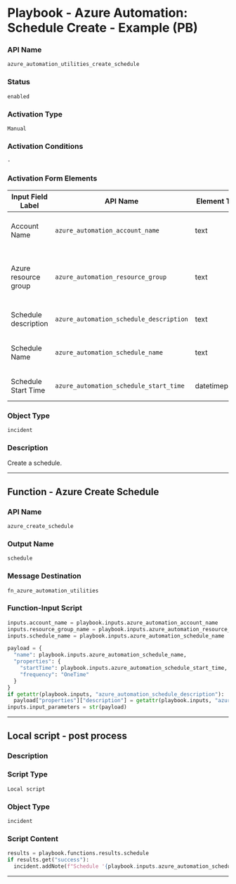 <!--
    DO NOT MANUALLY EDIT THIS FILE
    THIS FILE IS AUTOMATICALLY GENERATED WITH resilient-sdk codegen
    Generated with resilient-sdk v50.1.262
-->

# Playbook - Azure Automation: Schedule Create - Example (PB)

### API Name
`azure_automation_utilities_create_schedule`

### Status
`enabled`

### Activation Type
`Manual`

### Activation Conditions
`-`

### Activation Form Elements
| Input Field Label | API Name | Element Type | Tooltip | Requirement |
| ----------------- | -------- | ------------ | ------- | ----------- |
| Account Name | `azure_automation_account_name` | text | Azure automation account name | Always |
| Azure resource group | `azure_automation_resource_group` | text | The Azure resource group this account should be in | Always |
| Schedule description | `azure_automation_schedule_description` | text | Description of the schedule | Optional |
| Schedule Name | `azure_automation_schedule_name` | text | Name of the Azure automatio schedule | Always |
| Schedule Start Time | `azure_automation_schedule_start_time` | datetimepicker | The start time of the schedule | Always |

### Object Type
`incident`

### Description
Create a schedule.


---
## Function - Azure Create Schedule

### API Name
`azure_create_schedule`

### Output Name
`schedule`

### Message Destination
`fn_azure_automation_utilities`

### Function-Input Script
```python
inputs.account_name = playbook.inputs.azure_automation_account_name
inputs.resource_group_name = playbook.inputs.azure_automation_resource_group
inputs.schedule_name = playbook.inputs.azure_automation_schedule_name

payload = {
  "name": playbook.inputs.azure_automation_schedule_name,
  "properties": {
    "startTime": playbook.inputs.azure_automation_schedule_start_time,
    "frequency": "OneTime"
  }
}
if getattr(playbook.inputs, "azure_automation_schedule_description"):
  payload["properties"]["description"] = getattr(playbook.inputs, "azure_automation_schedule_description")
inputs.input_parameters = str(payload)
```

---

## Local script - post process

### Description


### Script Type
`Local script`

### Object Type
`incident`

### Script Content
```python
results = playbook.functions.results.schedule
if results.get("success"):
  incident.addNote(f"Schedule '{playbook.inputs.azure_automation_schedule_name}' was created successfully.")
```

---

